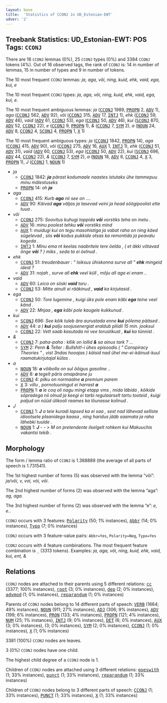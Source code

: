 ```yaml
---
layout: base
title:  'Statistics of CCONJ in UD_Estonian-EWT'
udver: '2'
---
```


## Treebank Statistics: UD_Estonian-EWT: POS Tags: `CCONJ`

There are 18 `CCONJ` lemmas (0%), 25 `CCONJ` types (0%) and 3384 `CCONJ` tokens (4%).
Out of 16 observed tags, the rank of `CCONJ` is: 14 in number of lemmas, 15 in number of types and 9 in number of tokens.

The 10 most frequent `CCONJ` lemmas: <em>ja, aga, või, ning, kuid, ehk, vaid, ega, kui, e</em>

The 10 most frequent `CCONJ` types:  <em>ja, aga, või, ning, kuid, ehk, vaid, ega, kui, e.</em>

The 10 most frequent ambiguous lemmas: <em>ja</em> (<tt><a href="et_ewt-pos-CCONJ.html">CCONJ</a></tt> 1989, <tt><a href="et_ewt-pos-PROPN.html">PROPN</a></tt> 2, <tt><a href="et_ewt-pos-ADV.html">ADV</a></tt> 1), <em>aga</em> (<tt><a href="et_ewt-pos-CCONJ.html">CCONJ</a></tt> 562, <tt><a href="et_ewt-pos-ADV.html">ADV</a></tt> 92), <em>või</em> (<tt><a href="et_ewt-pos-CCONJ.html">CCONJ</a></tt> 315, <tt><a href="et_ewt-pos-ADV.html">ADV</a></tt> 17, <tt><a href="et_ewt-pos-INTJ.html">INTJ</a></tt> 1), <em>ehk</em> (<tt><a href="et_ewt-pos-CCONJ.html">CCONJ</a></tt> 59, <tt><a href="et_ewt-pos-ADV.html">ADV</a></tt> 46), <em>vaid</em> (<tt><a href="et_ewt-pos-ADV.html">ADV</a></tt> 61, <tt><a href="et_ewt-pos-CCONJ.html">CCONJ</a></tt> 53), <em>ega</em> (<tt><a href="et_ewt-pos-CCONJ.html">CCONJ</a></tt> 50, <tt><a href="et_ewt-pos-ADV.html">ADV</a></tt> 46), <em>kui</em> (<tt><a href="et_ewt-pos-SCONJ.html">SCONJ</a></tt> 870, <tt><a href="et_ewt-pos-ADV.html">ADV</a></tt> 52, <tt><a href="et_ewt-pos-CCONJ.html">CCONJ</a></tt> 22), <em>e</em> (<tt><a href="et_ewt-pos-CCONJ.html">CCONJ</a></tt> 9, <tt><a href="et_ewt-pos-PROPN.html">PROPN</a></tt> 1), <em>&</em> (<tt><a href="et_ewt-pos-CCONJ.html">CCONJ</a></tt> 7, <tt><a href="et_ewt-pos-SYM.html">SYM</a></tt> 2), <em>a</em> (<tt><a href="et_ewt-pos-NOUN.html">NOUN</a></tt> 24, <tt><a href="et_ewt-pos-ADV.html">ADV</a></tt> 8, <tt><a href="et_ewt-pos-CCONJ.html">CCONJ</a></tt> 4, <tt><a href="et_ewt-pos-SCONJ.html">SCONJ</a></tt> 4, <tt><a href="et_ewt-pos-PROPN.html">PROPN</a></tt> 1, <tt><a href="et_ewt-pos-X.html">X</a></tt> 1)

The 10 most frequent ambiguous types:  <em>ja</em> (<tt><a href="et_ewt-pos-CCONJ.html">CCONJ</a></tt> 1842, <tt><a href="et_ewt-pos-PROPN.html">PROPN</a></tt> 14), <em>aga</em> (<tt><a href="et_ewt-pos-CCONJ.html">CCONJ</a></tt> 415, <tt><a href="et_ewt-pos-ADV.html">ADV</a></tt> 90), <em>või</em> (<tt><a href="et_ewt-pos-CCONJ.html">CCONJ</a></tt> 275, <tt><a href="et_ewt-pos-ADV.html">ADV</a></tt> 16, <tt><a href="et_ewt-pos-AUX.html">AUX</a></tt> 1, <tt><a href="et_ewt-pos-INTJ.html">INTJ</a></tt> 1), <em>ehk</em> (<tt><a href="et_ewt-pos-CCONJ.html">CCONJ</a></tt> 51, <tt><a href="et_ewt-pos-ADV.html">ADV</a></tt> 31), <em>vaid</em> (<tt><a href="et_ewt-pos-ADV.html">ADV</a></tt> 60, <tt><a href="et_ewt-pos-CCONJ.html">CCONJ</a></tt> 53), <em>ega</em> (<tt><a href="et_ewt-pos-CCONJ.html">CCONJ</a></tt> 50, <tt><a href="et_ewt-pos-ADV.html">ADV</a></tt> 22), <em>kui</em> (<tt><a href="et_ewt-pos-SCONJ.html">SCONJ</a></tt> 696, <tt><a href="et_ewt-pos-ADV.html">ADV</a></tt> 44, <tt><a href="et_ewt-pos-CCONJ.html">CCONJ</a></tt> 22), <em>&</em> (<tt><a href="et_ewt-pos-CCONJ.html">CCONJ</a></tt> 7, <tt><a href="et_ewt-pos-SYM.html">SYM</a></tt> 2), <em>a</em> (<tt><a href="et_ewt-pos-NOUN.html">NOUN</a></tt> 18, <tt><a href="et_ewt-pos-ADV.html">ADV</a></tt> 8, <tt><a href="et_ewt-pos-CCONJ.html">CCONJ</a></tt> 4, <tt><a href="et_ewt-pos-X.html">X</a></tt> 3, <tt><a href="et_ewt-pos-PROPN.html">PROPN</a></tt> 1), <em>J</em> (<tt><a href="et_ewt-pos-CCONJ.html">CCONJ</a></tt> 1, <tt><a href="et_ewt-pos-NOUN.html">NOUN</a></tt> 1)


* <em>ja</em>
  * <tt><a href="et_ewt-pos-CCONJ.html">CCONJ</a></tt> 1842: <em><b>ja</b> pärast kodumaale naastes istutaks ühe tammepuu minu mälestuseks</em>
  * <tt><a href="et_ewt-pos-PROPN.html">PROPN</a></tt> 14: <em>oh <b>ja</b></em>
* <em>aga</em>
  * <tt><a href="et_ewt-pos-CCONJ.html">CCONJ</a></tt> 415: <em>Kurb <b>aga</b> nii see on ....</em>
  * <tt><a href="et_ewt-pos-ADV.html">ADV</a></tt> 90: <em>Käivad <b>aga</b> väljas ja lasevad veini ja head söögipoolist ette tuua .</em>
* <em>või</em>
  * <tt><a href="et_ewt-pos-CCONJ.html">CCONJ</a></tt> 275: <em>Soovitus kuhugi toppida <b>või</b> vorstiks teha on inetu .</em>
  * <tt><a href="et_ewt-pos-ADV.html">ADV</a></tt> 16: <em>minu poolest tehku <b>või</b> vorstiks mind</em>
  * <tt><a href="et_ewt-pos-AUX.html">AUX</a></tt> 1: <em>muidugi kui on tegu masohistiga ja vabat raha on ning käed sügelevad , siis <b>või</b> kodus pukkide otsas ka remontida ja peavalu kogeda .</em>
  * <tt><a href="et_ewt-pos-INTJ.html">INTJ</a></tt> 1: <em>Minu ema nt keelas naabritele tere öelda , ( et äkki võtavad õnge <b>või</b> ? ) miks , seda ta ei öelnud .</em>
* <em>ehk</em>
  * <tt><a href="et_ewt-pos-CCONJ.html">CCONJ</a></tt> 51: <em>treudenbauer : " Isiksus ühiskonna surve all " <b>ehk</b> mingeid ideid ?</em>
  * <tt><a href="et_ewt-pos-ADV.html">ADV</a></tt> 31: <em>nojah , surve all <b>ehk</b> veel küll , mõju all aga ei enam ..</em>
* <em>vaid</em>
  * <tt><a href="et_ewt-pos-ADV.html">ADV</a></tt> 60: <em>Leica on siiski <b>vaid</b> toru .</em>
  * <tt><a href="et_ewt-pos-CCONJ.html">CCONJ</a></tt> 53: <em>Mitte ainult ei rääkinud , <b>vaid</b> ka kirjutasid .</em>
* <em>ega</em>
  * <tt><a href="et_ewt-pos-CCONJ.html">CCONJ</a></tt> 50: <em>Tore lugemine , kuigi üks pole enam käbi <b>ega</b> teine veel känd .</em>
  * <tt><a href="et_ewt-pos-ADV.html">ADV</a></tt> 22: <em>Mnjaa , <b>ega</b> käbi pole kaugele kukkunud .</em>
* <em>kui</em>
  * <tt><a href="et_ewt-pos-SCONJ.html">SCONJ</a></tt> 696: <em>See kôik tuleb ära aurustada enne <b>kui</b> pôlema pääsed .</em>
  * <tt><a href="et_ewt-pos-ADV.html">ADV</a></tt> 44: <em>a ) <b>kui</b> palju soojusenergiat eraldub pliidil 15 min. jooksul</em>
  * <tt><a href="et_ewt-pos-CCONJ.html">CCONJ</a></tt> 22: <em>Vett saab kasutada nii vee torustikust , <b>kui</b> ka tünnist .</em>
* <em>&</em>
  * <tt><a href="et_ewt-pos-CCONJ.html">CCONJ</a></tt> 7: <em>paha-paha : k6ik on lollid <b>&</b> sa ainus tark ? ...</em>
  * <tt><a href="et_ewt-pos-SYM.html">SYM</a></tt> 2: <em>Penn <b>&</b> Teller : Bullshit!-i ühes episoodis ( " Conspiracy Theories " , vist 3ndas hooajas ) käisid nad ühel me-ei-käinud-kuul raamatukirjutajal külas .</em>
* <em>a</em>
  * <tt><a href="et_ewt-pos-NOUN.html">NOUN</a></tt> 18: <em><b>a</b> võibolla on sul õõigus gasoline ..</em>
  * <tt><a href="et_ewt-pos-ADV.html">ADV</a></tt> 8: <em><b>a</b> tegelt päris omapärane ju</em>
  * <tt><a href="et_ewt-pos-CCONJ.html">CCONJ</a></tt> 4: <em>pilku on normaalne <b>a</b> premium parem</em>
  * <tt><a href="et_ewt-pos-X.html">X</a></tt> 3: <em>villu , pornotuuningut ei harrast <b>a</b></em>
  * <tt><a href="et_ewt-pos-PROPN.html">PROPN</a></tt> 1: <em><b>a</b> le coq oli nagu mingi etapp vms , mida läbida , kõikide sõpradega nii olnud ja keegi ei tarbi regulaarselt tartu tooteid , kuigi paljud on nüüd ülikooli raames ka lõunasse kolinud .</em>
* <em>J</em>
  * <tt><a href="et_ewt-pos-CCONJ.html">CCONJ</a></tt> 1: <em><b>J</b> a teie kuradi lapsed ka ei saa , sest nad lähevad selliste idiootsete plaanidega kaasa , ning haridus jääb saamata ja raha lähebki tuulde .</em>
  * <tt><a href="et_ewt-pos-NOUN.html">NOUN</a></tt> 1: <em><b>J</b> - - > M on pretendente ilselgelt rohkem kui Makuuchis vakantsi tekib .</em>

## Morphology

The form / lemma ratio of `CCONJ` is 1.388889 (the average of all parts of speech is 1.731541).

The 1st highest number of forms (5) was observed with the lemma “või”: <em>ja/või, v, voi, vòi, või</em>.

The 2nd highest number of forms (2) was observed with the lemma “aga”: <em>ag, aga</em>.

The 3rd highest number of forms (2) was observed with the lemma “e”: <em>e, e.</em>.

`CCONJ` occurs with 3 features: <tt><a href="et_ewt-feat-Polarity.html">Polarity</a></tt> (50; 1% instances), <tt><a href="et_ewt-feat-Abbr.html">Abbr</a></tt> (14; 0% instances), <tt><a href="et_ewt-feat-Typo.html">Typo</a></tt> (7; 0% instances)

`CCONJ` occurs with 3 feature-value pairs: `Abbr=Yes`, `Polarity=Neg`, `Typo=Yes`

`CCONJ` occurs with 4 feature combinations.
The most frequent feature combination is `_` (3313 tokens).
Examples: <em>ja, aga, või, ning, kuid, ehk, vaid, kui, ent, &</em>


## Relations

`CCONJ` nodes are attached to their parents using 5 different relations: <tt><a href="et_ewt-dep-cc.html">cc</a></tt> (3377; 100% instances), <tt><a href="et_ewt-dep-root.html">root</a></tt> (3; 0% instances), <tt><a href="et_ewt-dep-dep.html">dep</a></tt> (2; 0% instances), <tt><a href="et_ewt-dep-advmod.html">advmod</a></tt> (1; 0% instances), <tt><a href="et_ewt-dep-reparandum.html">reparandum</a></tt> (1; 0% instances)

Parents of `CCONJ` nodes belong to 14 different parts of speech: <tt><a href="et_ewt-pos-VERB.html">VERB</a></tt> (1664; 49% instances), <tt><a href="et_ewt-pos-NOUN.html">NOUN</a></tt> (911; 27% instances), <tt><a href="et_ewt-pos-ADJ.html">ADJ</a></tt> (306; 9% instances), <tt><a href="et_ewt-pos-ADV.html">ADV</a></tt> (199; 6% instances), <tt><a href="et_ewt-pos-PRON.html">PRON</a></tt> (133; 4% instances), <tt><a href="et_ewt-pos-PROPN.html">PROPN</a></tt> (121; 4% instances), <tt><a href="et_ewt-pos-NUM.html">NUM</a></tt> (25; 1% instances), <tt><a href="et_ewt-pos-INTJ.html">INTJ</a></tt> (9; 0% instances), <tt><a href="et_ewt-pos-DET.html">DET</a></tt> (6; 0% instances), <tt><a href="et_ewt-pos-AUX.html">AUX</a></tt> (3; 0% instances),  (3; 0% instances), <tt><a href="et_ewt-pos-SYM.html">SYM</a></tt> (2; 0% instances), <tt><a href="et_ewt-pos-CCONJ.html">CCONJ</a></tt> (1; 0% instances), <tt><a href="et_ewt-pos-X.html">X</a></tt> (1; 0% instances)

3381 (100%) `CCONJ` nodes are leaves.

3 (0%) `CCONJ` nodes have one child.

The highest child degree of a `CCONJ` node is 1.

Children of `CCONJ` nodes are attached using 3 different relations: <tt><a href="et_ewt-dep-goeswith.html">goeswith</a></tt> (1; 33% instances), <tt><a href="et_ewt-dep-punct.html">punct</a></tt> (1; 33% instances), <tt><a href="et_ewt-dep-reparandum.html">reparandum</a></tt> (1; 33% instances)

Children of `CCONJ` nodes belong to 3 different parts of speech: <tt><a href="et_ewt-pos-CCONJ.html">CCONJ</a></tt> (1; 33% instances), <tt><a href="et_ewt-pos-PUNCT.html">PUNCT</a></tt> (1; 33% instances), <tt><a href="et_ewt-pos-X.html">X</a></tt> (1; 33% instances)

